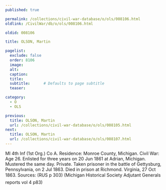 ```yaml
---
published: true

permalink: /collections/civil-war-database/o/ols/008106.html
oldlink: /CivilWar/db/o/ols/008106.html

oldid: 008106

title: OLSON, Martin

pagelist:
  exclude: false
  order: 8106
  image: 
  alt:
  caption:
  title:
  subtitle:      # Defaults to page subtitle
  teaser:

category: 
  - O 
  - OLS

previous:
  title: OLSON, Martin
  url: /collections/civil-war-database/o/ols/008105.html  
next:
  title: OLSON, Martin
  url: /collections/civil-war-database/o/ols/008107.html   
---
```

MI 4th Inf (1st Org.) Co A. Residence: Monroe County, Michigan. Civil War: Age 26. Enlisted for three years on 20 Jun 1861 at Adrian, Michigan. Mustered the same day. Private. Taken prisoner in the battle of Gettysburg, Pennsylvania, on 2 Jul 1863. Died in prison at Richmond. Virginia, 27 Oct 1863. Sources: (RUS p 303) (Michigan Historical Society Adjutant General&#146;s reports vol 4 p83)